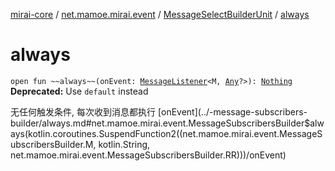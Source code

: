 [mirai-core](../../index.md) / [net.mamoe.mirai.event](../index.md) / [MessageSelectBuilderUnit](index.md) / [always](./always.md)

# always

`open fun ~~always~~(onEvent: `[`MessageListener`](../-message-listener.md)`<M, `[`Any`](https://kotlinlang.org/api/latest/jvm/stdlib/kotlin/-any/index.html)`?>): `[`Nothing`](https://kotlinlang.org/api/latest/jvm/stdlib/kotlin/-nothing/index.html)
**Deprecated:** Use `default` instead

无任何触发条件, 每次收到消息都执行 [onEvent](../-message-subscribers-builder/always.md#net.mamoe.mirai.event.MessageSubscribersBuilder$always(kotlin.coroutines.SuspendFunction2((net.mamoe.mirai.event.MessageSubscribersBuilder.M, kotlin.String, net.mamoe.mirai.event.MessageSubscribersBuilder.RR)))/onEvent)

